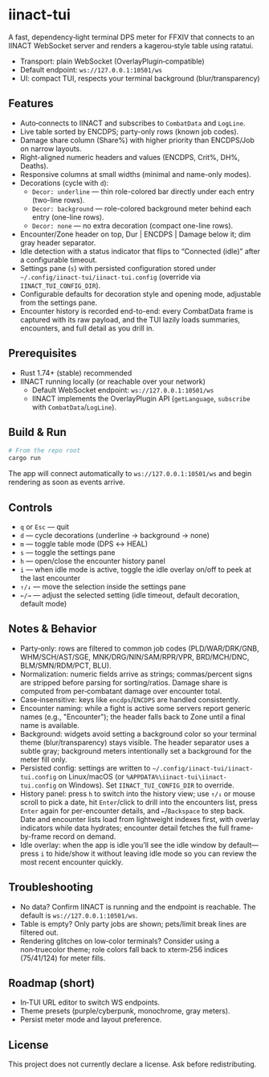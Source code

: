 # iinact-tui

A fast, dependency‑light terminal DPS meter for FFXIV that connects to an IINACT WebSocket server and renders a kagerou‑style table using ratatui.

- Transport: plain WebSocket (OverlayPlugin‑compatible)
- Default endpoint: `ws://127.0.0.1:10501/ws`
- UI: compact TUI, respects your terminal background (blur/transparency)

## Features
- Auto‑connects to IINACT and subscribes to `CombatData` and `LogLine`.
- Live table sorted by ENCDPS; party-only rows (known job codes).
- Damage share column (Share%) with higher priority than ENCDPS/Job on narrow layouts.
- Right-aligned numeric headers and values (ENCDPS, Crit%, DH%, Deaths).
- Responsive columns at small widths (minimal and name-only modes).
- Decorations (cycle with `d`):
  - `Decor: underline` — thin role-colored bar directly under each entry (two-line rows).
  - `Decor: background` — role-colored background meter behind each entry (one-line rows).
  - `Decor: none` — no extra decoration (compact one-line rows).
- Encounter/Zone header on top, Dur | ENCDPS | Damage below it; dim gray header separator.
- Idle detection with a status indicator that flips to “Connected (idle)” after a configurable timeout.
- Settings pane (`s`) with persisted configuration stored under `~/.config/iinact-tui/iinact-tui.config` (override via `IINACT_TUI_CONFIG_DIR`).
- Configurable defaults for decoration style and opening mode, adjustable from the settings pane.
- Encounter history is recorded end-to-end: every CombatData frame is captured with its raw payload, and the TUI lazily loads summaries, encounters, and full detail as you drill in.

## Prerequisites
- Rust 1.74+ (stable) recommended
- IINACT running locally (or reachable over your network)
  - Default WebSocket endpoint: `ws://127.0.0.1:10501/ws`
  - IINACT implements the OverlayPlugin API (`getLanguage`, `subscribe` with `CombatData`/`LogLine`).

## Build & Run
```bash
# From the repo root
cargo run
```
The app will connect automatically to `ws://127.0.0.1:10501/ws` and begin rendering as soon as events arrive.

## Controls
- `q` or `Esc` — quit
- `d` — cycle decorations (underline → background → none)
- `m` — toggle table mode (DPS ↔ HEAL)
- `s` — toggle the settings pane
- `h` — open/close the encounter history panel
- `i` — when idle mode is active, toggle the idle overlay on/off to peek at the last encounter
- `↑/↓` — move the selection inside the settings pane
- `←/→` — adjust the selected setting (idle timeout, default decoration, default mode)

## Notes & Behavior
- Party‑only: rows are filtered to common job codes (PLD/WAR/DRK/GNB, WHM/SCH/AST/SGE, MNK/DRG/NIN/SAM/RPR/VPR, BRD/MCH/DNC, BLM/SMN/RDM/PCT, BLU).
- Normalization: numeric fields arrive as strings; commas/percent signs are stripped before parsing for sorting/ratios. Damage share is computed from per‑combatant damage over encounter total.
- Case‑insensitive: keys like `encdps`/`ENCDPS` are handled consistently.
- Encounter naming: while a fight is active some servers report generic names (e.g., "Encounter"); the header falls back to Zone until a final name is available.
- Background: widgets avoid setting a background color so your terminal theme (blur/transparency) stays visible. The header separator uses a subtle gray; background meters intentionally set a background for the meter fill only.
- Persisted config: settings are written to `~/.config/iinact-tui/iinact-tui.config` on Linux/macOS (or `%APPDATA%\iinact-tui\iinact-tui.config` on Windows). Set `IINACT_TUI_CONFIG_DIR` to override.
- History panel: press `h` to switch into the history view; use `↑/↓` or mouse scroll to pick a date, hit `Enter`/click to drill into the encounters list, press `Enter` again for per-encounter details, and `←`/`Backspace` to step back. Date and encounter lists load from lightweight indexes first, with overlay indicators while data hydrates; encounter detail fetches the full frame-by-frame record on demand.
- Idle overlay: when the app is idle you’ll see the idle window by default—press `i` to hide/show it without leaving idle mode so you can review the most recent encounter quickly.

## Troubleshooting
- No data? Confirm IINACT is running and the endpoint is reachable. The default is `ws://127.0.0.1:10501/ws`.
- Table is empty? Only party jobs are shown; pets/limit break lines are filtered out.
- Rendering glitches on low‑color terminals? Consider using a non‑truecolor theme; role colors fall back to xterm‑256 indices (75/41/124) for meter fills.

## Roadmap (short)
- In‑TUI URL editor to switch WS endpoints.
- Theme presets (purple/cyberpunk, monochrome, gray meters).
- Persist meter mode and layout preference.

## License
This project does not currently declare a license. Ask before redistributing.
